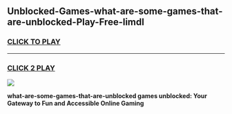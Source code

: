 
## Unblocked-Games-what-are-some-games-that-are-unblocked-Play-Free-limdl
<h3>
<a href="https://premium76.site?title=what-are-some-games-that-are-unblocked&ref=22A">CLICK TO PLAY</a></h3>
<hr>

<h3>
<a href="https://premium76.site?title=what-are-some-games-that-are-unblocked&ref=22A">CLICK 2 PLAY</a>
  
</h3>

<a href="https://premium76.site?title=what-are-some-games-that-are-unblocked&ref=22A"><img src="https://clearcache.store/games.png"></a>


**what-are-some-games-that-are-unblocked games unblocked: Your Gateway to Fun and Accessible Online Gaming**
